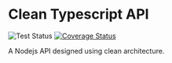 # Clean Typescript API

![Test Status](https://github.com/jhonsstn/clean-node-api/actions/workflows/test.yml/badge.svg?branch=main)
[![Coverage Status](https://coveralls.io/repos/github/jhonsstn/clean-node-api/badge.svg?branch=main)](https://coveralls.io/github/jhonsstn/clean-node-api?branch=main)

A Nodejs API designed using clean architecture.
